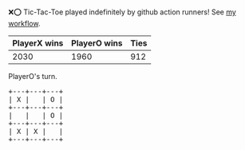 :x::o: Tic-Tac-Toe played indefinitely by github action runners! See [my workflow](.github/workflows/play.yaml).

|PlayerX wins|PlayerO wins|Ties|
|-|-|-|
|2030|1960|912|

PlayerO's turn.

<pre>
+---+---+---+
| X |   | O |
+---+---+---+
|   |   | O |
+---+---+---+
| X | X |   |
+---+---+---+
</pre>